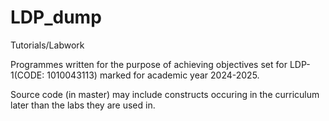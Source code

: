 # LDP_dump
Tutorials/Labwork 

Programmes written for the purpose of achieving objectives set for LDP-1(CODE: 1010043113) marked for academic year 2024-2025.

Source code (in master) may include constructs occuring in the curriculum later than the labs they are used in. 
